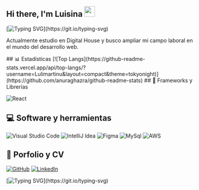 ## Hi there, I'm Luisina <img src="https://media.giphy.com/media/hvRJCLFzcasrR4ia7z/giphy.gif" width="28">

[![Typing SVG](https://readme-typing-svg.demolab.com?font=Roboto+Mono&pause=1000&color=EE6DFF&center=verdadero&vCenter=verdadero&width=500&lines=En+la+ruta+de+ser+una+desarrolladora+web.)](https://git.io/typing-svg) 
<p> 
Actualmente estudio en Digital House y busco ampliar mi campo laboral en el mundo del desarrollo web.
</p>
## 📊 Estadísticas
<!-- https://github.com/anuraghazra/github-readme-stats -->
<!-- [![Anurag's GitHub stats](https://github-readme-stats.vercel.app/api?username=Lulimartinu&theme=tokyonight)](https://github.com/anuraghazra/github-readme-stats) -->
[![Top Langs](https://github-readme-stats.vercel.app/api/top-langs/?username=Lulimartinu&layout=compact&theme=tokyonight)](https://github.com/anuraghazra/github-readme-stats)
<!-- 
## 👩‍💻 Lenguajes de Programación
<p>
<img alt="HTML5" src="https://img.shields.io/badge/html5-%23E34F26.svg?style=for-the-badge&logo=html5&logoColor=white"></a>
<img alt="CSS3" src="https://img.shields.io/badge/css3-%231572B6.svg?style=for-the-badge&logo=css3&logoColor=white"></a>
<img alt="JavaScript" src="https://img.shields.io/badge/javascript-%23323330.svg?style=for-the-badge&logo=javascript&logoColor=%23F7DF1E"></a>
<img src="https://raw.githubusercontent.com/bablubambal/All_logo_and_pictures/1ac69ce5fbc389725f16f989fa53c62d6e1b4883/programming%20languages/java.svg" alt="java" height="50" width="50" /> 
-->
## 🧰 Frameworks y Librerías
<p> 
<img alt="React" src="https://img.shields.io/badge/react-%2320232a.svg?style=for-the-badge&logo=react&logoColor=%2361DAFB"></a> 
</p>

## 💻 Software y herramientas
<p> 
<img alt="Visual Studio Code" src="https://img.shields.io/badge/Visual%20Studio%20Code-0078d7.svg?style=for-the-badge&logo=visual-studio-code&logoColor=white"></a>   
<img alt="IntelliJ Idea" src="https://img.shields.io/badge/Intellij%20Idea-000?logo=intellij-idea&style=for-the-badge"<a/>
<img alt="Figma" src="https://img.shields.io/badge/figma-%23F24E1E?style=for-the-badge&logo=figma&logoColor=white" <a/> 
<img alt="MySql" src="https://shields.io/badge/MySQL-lightgrey?logo=mysql&style=plastic&logoColor=white&labelColor=blue" <a/>
<img alt="AWS" src="https://img.shields.io/badge/-AWS-000?&logo=Amazon-AWS&logoColor=FF9900" <a/>
</p>

## 💼 Porfolio y CV
<p> 
<a href="https://github.com/Lulimartinu"><img alt="GitHub" src="https://img.shields.io/badge/github-%23121011.svg?style=for-the-badge&logo=github&logoColor=white"></a>
<a href="https://www.linkedin.com/in/luisina-martinucci-14a3841a2/"><img alt="LinkedIn" src="https://img.shields.io/badge/linkedin-%230077B5.svg?style=for-the-badge&logo=linkedin&logoColor=white"></a>
</p>

[![Typing SVG](https://readme-typing-svg.demolab.com?font=Fira+Code&size=13&duration=1&pause=1000&color=BD16F7&repeat=false&random=false&width=435&lines=En+constante+b%C3%BAsqueda+de+oportunidades+para+aprender+.)](https://git.io/typing-svg)
